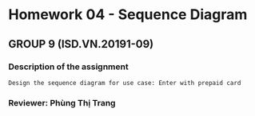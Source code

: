 # Homework 04 - Sequence Diagram #
## GROUP 9 (ISD.VN.20191-09) ##

### Description of the assignment ###
    Design the sequence diagram for use case: Enter with prepaid card
### Reviewer: **Phùng Thị Trang**  ###


